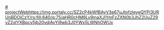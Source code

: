 [# projectWeb](https://img.portaly.cc/SZ2cP4kWfBAyV3e67uJtofzIeyeQYPi3URUnBDOiCzY/rs:fill:640/q:75/aHR0cHM6Ly9maXJlYmFzZXN0b3JhZ2UuZ29vZ2xlYXBpcy5jb20vdjAvYi9wb3J0YWx5LWNhOWUx)https://img.portaly.cc/SZ2cP4kWfBAyV3e67uJtofzIeyeQYPi3URUnBDOiCzY/rs:fill:640/q:75/aHR0cHM6Ly9maXJlYmFzZXN0b3JhZ2UuZ29vZ2xlYXBpcy5jb20vdjAvYi9wb3J0YWx5LWNhOWUx
